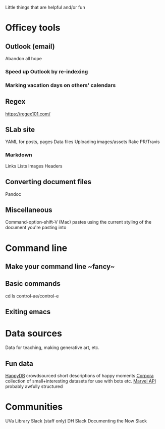 Little things that are helpful and/or fun

# Officey tools

## Outlook (email)
Abandon all hope

### Speed up Outlook by re-indexing

### Marking vacation days on others' calendars

## Regex
https://regex101.com/

## SLab site
YAML for posts, pages
Data files
Uploading images/assets
Rake
PR/Travis

### Markdown
Links
Lists
Images
Headers

## Converting document files
Pandoc

## Miscellaneous
Command-option-shift-V (Mac) pastes using the current styling of the document you're pasting into

# Command line

## Make your command line ~fancy~

## Basic commands
cd
ls
control-ae/control-e

## Exiting emacs 

# Data sources
Data for teaching, making generative art, etc.

## Fun data
[HappyDB](https://github.com/rit-public/HappyDB) crowdsourced short descriptions of happy moments
[Corpora](https://github.com/dariusk/corpora) collection of small+interesting datasets for use with bots etc.
[Marvel API](https://developer.marvel.com/) probably awfully structured

# Communities
UVa Library Slack (staff only)
DH Slack
Documenting the Now Slack
